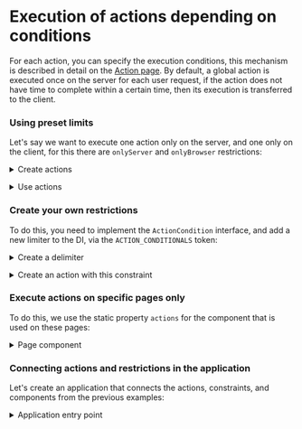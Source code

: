 # Execution of actions depending on conditions

For each action, you can specify the execution conditions, this mechanism is described in detail on the [Action page](concepts/action.md). By default, a global action is executed once on the server for each user request, if the action does not have time to complete within a certain time, then its execution is transferred to the client.

### Using preset limits

Let's say we want to execute one action only on the server, and one only on the client, for this there are `onlyServer` and `onlyBrowser` restrictions:

<p>
<details>
<summary>Create actions</summary>

@inline actions/inner.ts

</details>
</p>

<p>
<details>
<summary>Use actions</summary>

@inline actions/page.ts

</details>
</p>

### Create your own restrictions

To do this, you need to implement the `ActionCondition` interface, and add a new limiter to the DI, via the `ACTION_CONDITIONALS` token:

<p>
<details>
<summary>Create a delimiter</summary>

@inline conditions/custom.ts

</details>
</p>

<p>
<details>
<summary>Create an action with this constraint</summary>

@inline actions/custom.ts

</details>
</p>

### Execute actions on specific pages only

To do this, we use the static property `actions` for the component that is used on these pages:

<p>
<details>
<summary>Page component</summary>

@inline components/Page.tsx

</details>
</p>

### Connecting actions and restrictions in the application

Let's create an application that connects the actions, constraints, and components from the previous examples:

<p>
<details>
<summary>Application entry point</summary>

@inline index.ts

</details>
</p>
